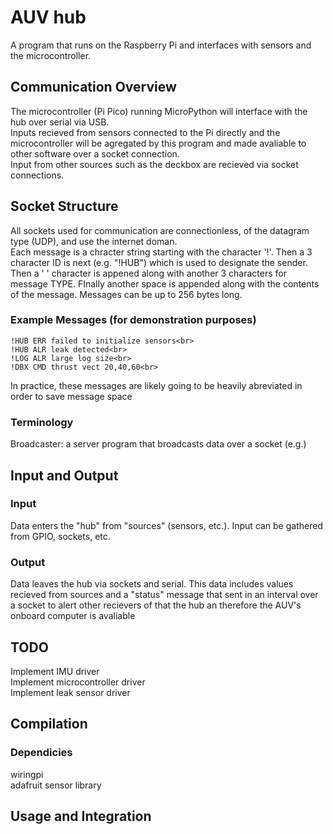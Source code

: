 # AUV hub
A program that runs on the Raspberry Pi and interfaces with sensors and the microcontroller.


## Communication Overview

The microcontroller (Pi Pico) running MicroPython will interface with the hub over serial via USB.<br>
Inputs recieved from sensors connected to the Pi directly and the microcontroller will be agregated by this program and made avaliable to other software over a socket connection.<br>
Input from other sources such as the deckbox are recieved via socket connections.

## Socket Structure
All sockets used for communication are connectionless, of the datagram type (UDP), and use the internet doman.<br>
Each message is a chracter string starting with the character '!'. Then a 3 character ID is next (e.g. "!HUB") which is used to designate the sender. Then a ' ' character is appened along with another 3 characters for message TYPE. FInally another space is appended along with the contents of the message. Messages can be up to 256 bytes long.
### Example Messages (for demonstration purposes)
	!HUB ERR failed to initialize sensors<br>
	!HUB ALR leak detected<br>
	!LOG ALR large log size<br> 
	!DBX CMD thrust vect 20,40,60<br>
In practice, these messages are likely going to be heavily abreviated in order to save message space
### Terminology
Broadcaster: a server program that broadcasts data over a socket (e.g.) 


## Input and Output
### Input
Data enters the "hub" from "sources" (sensors, etc.). Input can be gathered from GPIO, sockets, etc.

### Output
Data leaves the hub via sockets and serial. This data includes values recieved from sources and a "status" message that sent in an interval over a socket to alert other recievers of that the hub an therefore the AUV's onboard computer is avaliable


## TODO
Implement IMU driver<br>
Implement microcontroller driver<br>
Implement leak sensor driver<br>


## Compilation
### Dependicies
wiringpi<br>
adafruit sensor library<br>

## Usage and Integration



